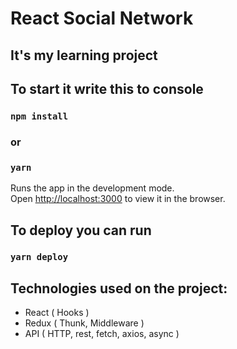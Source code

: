 # React Social Network
## It's my learning project

## To start it write this to console

### `npm install`
### or
### `yarn` 

Runs the app in the development mode.\
Open [http://localhost:3000](http://localhost:3000) to view it in the browser.

## To deploy you can run 
### `yarn deploy`


## Technologies used on the project:
- React ( Hooks )
- Redux ( Thunk, Middleware )
- API ( HTTP, rest, fetch, axios, async )